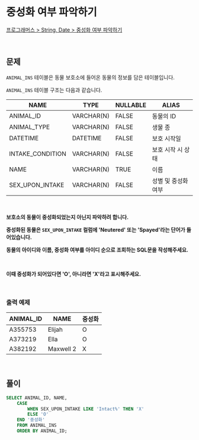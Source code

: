 # 중성화 여부 파악하기

[프로그래머스 > String, Date > 중성화 여부 파악하기](https://school.programmers.co.kr/learn/courses/30/lessons/59409)

<br/>

## 문제

`ANIMAL_INS` 테이블은 동물 보호소에 들어온 동물의 정보를 담은 테이블입니다.

`ANIMAL_INS` 테이블 구조는 다음과 같습니다.

| NAME                | TYPE       | NULLABLE | ALIAS              |
| ------------------- | ---------- | -------- | ------------------ |
| ANIMAL_ID           | VARCHAR(N) | FALSE    | 동물의 ID           |
| ANIMAL_TYPE         | VARCHAR(N) | FALSE    | 생물 종             |
| DATETIME            | DATETIME   | FALSE    | 보호 시작일          |
| INTAKE_CONDITION    | VARCHAR(N) | FALSE    | 보호 시작 시 상태    |
| NAME                | VARCHAR(N) | TRUE     | 이름                |
| SEX_UPON_INTAKE     | VARCHAR(N) | FALSE    | 성별 및 중성화 여부   |

<br/>

**보호소의 동물이 중성화되었는지 아닌지 파악하려 합니다.**

**중성화된 동물은 `SEX_UPON_INTAKE` 컬럼에 'Neutered' 또는 'Spayed'라는 단어가 들어있습니다.**

**동물의 아이디와 이름, 중성화 여부를 아이디 순으로 조회하는 SQL문을 작성해주세요.**

<br/>

**이때 중성화가 되어있다면 'O', 아니라면 'X'라고 표시해주세요.**

<br/>

### 출력 예제

| ANIMAL_ID | NAME      | 중성화 |
| --------- | --------- | ----- |
| A355753   | Elijah    | O     |
| A373219   | Ella      | O     |
| A382192   | Maxwell 2 | X     |

<br/>

## 풀이

```SQL
SELECT ANIMAL_ID, NAME,
    CASE
        WHEN SEX_UPON_INTAKE LIKE 'Intact%' THEN 'X'
        ELSE 'O'
    END '중성화'
    FROM ANIMAL_INS
    ORDER BY ANIMAL_ID;
```
